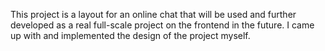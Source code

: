 This project is a layout for an online chat that will be used and further developed as a real full-scale project on the frontend in the future. I came up with and implemented the design of the project myself.
